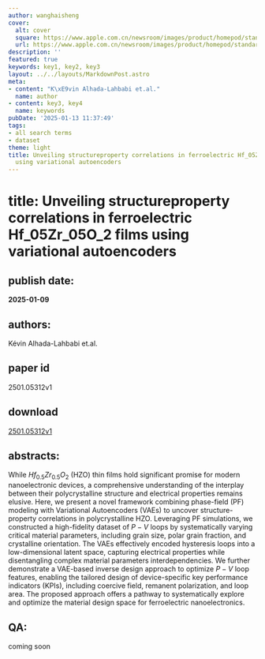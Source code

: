 ```yaml
---
author: wanghaisheng
cover:
  alt: cover
  square: https://www.apple.com.cn/newsroom/images/product/homepod/standard/Apple-HomePod-hero-230118_big.jpg.large_2x.jpg
  url: https://www.apple.com.cn/newsroom/images/product/homepod/standard/Apple-HomePod-hero-230118_big.jpg.large_2x.jpg
description: ''
featured: true
keywords: key1, key2, key3
layout: ../../layouts/MarkdownPost.astro
meta:
- content: "K\xE9vin Alhada-Lahbabi et.al."
  name: author
- content: key3, key4
  name: keywords
pubDate: '2025-01-13 11:37:49'
tags:
- all search terms
- dataset
theme: light
title: Unveiling structureproperty correlations in ferroelectric Hf_05Zr_05O_2 films
  using variational autoencoders
---
```


# title: Unveiling structureproperty correlations in ferroelectric Hf_05Zr_05O_2 films using variational autoencoders 
## publish date: 
**2025-01-09** 
## authors: 
  Kévin Alhada-Lahbabi et.al. 
## paper id
2501.05312v1
## download
[2501.05312v1](http://arxiv.org/abs/2501.05312v1)
## abstracts:
While $Hf_{0.5}Zr_{0.5}O_2$ (HZO) thin films hold significant promise for modern nanoelectronic devices, a comprehensive understanding of the interplay between their polycrystalline structure and electrical properties remains elusive. Here, we present a novel framework combining phase-field (PF) modeling with Variational Autoencoders (VAEs) to uncover structure-property correlations in polycrystalline HZO. Leveraging PF simulations, we constructed a high-fidelity dataset of $P-V$ loops by systematically varying critical material parameters, including grain size, polar grain fraction, and crystalline orientation. The VAEs effectively encoded hysteresis loops into a low-dimensional latent space, capturing electrical properties while disentangling complex material parameters interdependencies. We further demonstrate a VAE-based inverse design approach to optimize $P-V$ loop features, enabling the tailored design of device-specific key performance indicators (KPIs), including coercive field, remanent polarization, and loop area. The proposed approach offers a pathway to systematically explore and optimize the material design space for ferroelectric nanoelectronics.
## QA:
coming soon
